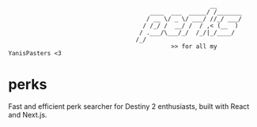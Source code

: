 ```
                                                         __       
                                        ____  ___  _____/ /_______
                                       / __ \/ _ \/ ___/ //_/ ___/
                                      / /_/ /  __/ /  / ,< (__  ) 
                                     / .___/\___/_/  /_/|_/____/  
                                    /_/
                                              >> for all my YanisPasters <3

```
# perks
Fast and efficient perk searcher for Destiny 2 enthusiasts, built with React and Next.js.
